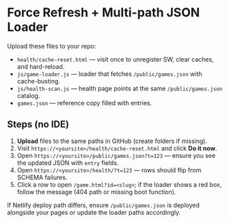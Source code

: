 # Force Refresh + Multi-path JSON Loader

Upload these files to your repo:
- `health/cache-reset.html` — visit once to unregister SW, clear caches, and hard-reload.
- `js/game-loader.js` — loader that fetches `/public/games.json` with cache-busting.
- `js/health-scan.js` — health page points at the same `/public/games.json` catalog.
- `games.json` — reference copy filled with entries.

## Steps (no IDE)

1) **Upload** files to the same paths in GitHub (create folders if missing).
2) Visit `https://<yoursite>/health/cache-reset.html` and click **Do it now**.
3) Open `https://<yoursite>/public/games.json?t=123` — ensure you see the updated JSON with `entry` fields.
4) Open `https://<yoursite>/health/?t=123` — rows should flip from SCHEMA failures.
5) Click a row to open `/game.html?id=<slug>`; if the loader shows a red box, follow the message (404 path or missing boot function).

If Netlify deploy path differs, ensure `/public/games.json` is deployed alongside your pages or update the loader paths accordingly.
